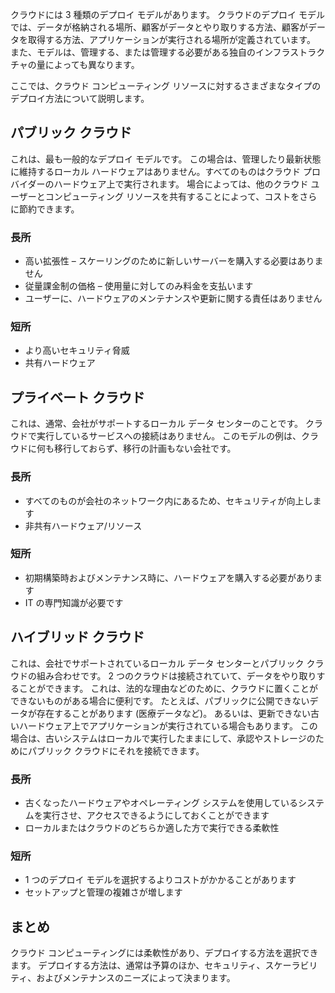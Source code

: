 クラウドには 3 種類のデプロイ モデルがあります。 クラウドのデプロイ モデルでは、データが格納される場所、顧客がデータとやり取りする方法、顧客がデータを取得する方法、アプリケーションが実行される場所が定義されています。 また、モデルは、管理する、または管理する必要がある独自のインフラストラクチャの量によっても異なります。

ここでは、クラウド コンピューティング リソースに対するさまざまなタイプのデプロイ方法について説明します。 

## <a name="public-cloud"></a>パブリック クラウド

これは、最も一般的なデプロイ モデルです。 この場合は、管理したり最新状態に維持するローカル ハードウェアはありません。すべてのものはクラウド プロバイダーのハードウェア上で実行されます。 場合によっては、他のクラウド ユーザーとコンピューティング リソースを共有することによって、コストをさらに節約できます。 

### <a name="advantages"></a>長所

- 高い拡張性 – スケーリングのために新しいサーバーを購入する必要はありません
- 従量課金制の価格 – 使用量に対してのみ料金を支払います
- ユーザーに、ハードウェアのメンテナンスや更新に関する責任はありません

### <a name="disadvantages"></a>短所

- より高いセキュリティ脅威
- 共有ハードウェア

## <a name="private-cloud"></a>プライベート クラウド

これは、通常、会社がサポートするローカル データ センターのことです。 クラウドで実行しているサービスへの接続はありません。 このモデルの例は、クラウドに何も移行しておらず、移行の計画もない会社です。

### <a name="advantages"></a>長所

- すべてのものが会社のネットワーク内にあるため、セキュリティが向上します
- 非共有ハードウェア/リソース

### <a name="disadvantages"></a>短所

- 初期構築時およびメンテナンス時に、ハードウェアを購入する必要があります
- IT の専門知識が必要です

## <a name="hybrid-cloud"></a>ハイブリッド クラウド

これは、会社でサポートされているローカル データ センターとパブリック クラウドの組み合わせです。 2 つのクラウドは接続されていて、データをやり取りすることができます。 これは、法的な理由などのために、クラウドに置くことができないものがある場合に便利です。 たとえば、パブリックに公開できないデータが存在することがあります (医療データなど)。 あるいは、更新できない古いハードウェア上でアプリケーションが実行されている場合もあります。 この場合は、古いシステムはローカルで実行したままにして、承認やストレージのためにパブリック クラウドにそれを接続できます。

### <a name="advantages"></a>長所

- 古くなったハードウェアやオペレーティング システムを使用しているシステムを実行させ、アクセスできるようにしておくことができます
- ローカルまたはクラウドのどちらか適した方で実行できる柔軟性

### <a name="disadvantages"></a>短所

- 1 つのデプロイ モデルを選択するよりコストがかかることがあります
- セットアップと管理の複雑さが増します

## <a name="summary"></a>まとめ

クラウド コンピューティングには柔軟性があり、デプロイする方法を選択できます。 デプロイする方法は、通常は予算のほか、セキュリティ、スケーラビリティ、およびメンテナンスのニーズによって決まります。
